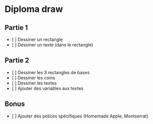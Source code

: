 # Diploma draw

## Partie 1

- [ ] Dessiner un rectangle
- [ ] Dessiner un texte (dans le rectangle)

## Partie 2

- [ ] Dessiner les 3 rectangles de bases
- [ ] Dessiner les coins
- [ ] Dessiner les textes
- [ ] Ajouter des variables aux textes

## Bonus

- [ ] Ajouter des polices spécifiques (Homemade Apple, Montserrat)
